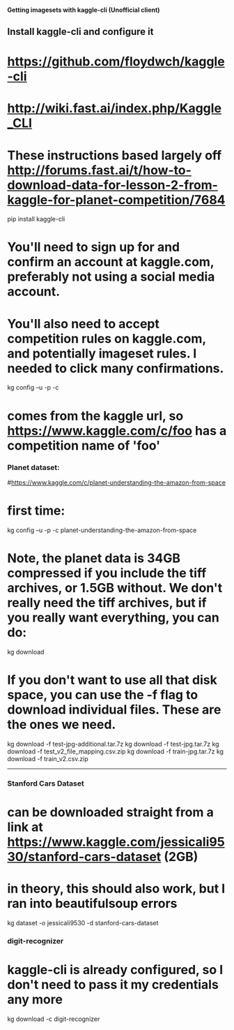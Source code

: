 #### Getting imagesets with kaggle-cli (Unofficial client)

## Install kaggle-cli and configure it

# https://github.com/floydwch/kaggle-cli
# http://wiki.fast.ai/index.php/Kaggle_CLI
# These instructions based largely off http://forums.fast.ai/t/how-to-download-data-for-lesson-2-from-kaggle-for-planet-competition/7684

pip install kaggle-cli

# You'll need to sign up for and confirm an account at kaggle.com, preferably not using a social media account. 
# You'll also need to accept competition rules on kaggle.com, and potentially imageset rules. I needed to click many confirmations.

kg config –u <your email address> -p <your password> -c <competition> 

# <competition name> comes from the kaggle url, so https://www.kaggle.com/c/foo has a competition name of 'foo'

### Planet dataset:
#https://www.kaggle.com/c/planet-understanding-the-amazon-from-space

# first time:
kg config –u <your email address> -p <your password> -c planet-understanding-the-amazon-from-space

# Note, the planet data is 34GB compressed if you include the tiff archives, or 1.5GB without. We don't really need the tiff archives, but if you really want everything, you can do:

kg download

# If you don't want to use all that disk space, you can use the -f flag to download individual files. These are the ones we need.

kg download -f test-jpg-additional.tar.7z
kg download -f test-jpg.tar.7z
kg download -f test_v2_file_mapping.csv.zip
kg download -f train-jpg.tar.7z
kg download -f train_v2.csv.zip

---

### Stanford Cars Dataset
# can be downloaded straight from a link at https://www.kaggle.com/jessicali9530/stanford-cars-dataset (2GB)
# in theory, this should also work, but I ran into beautifulsoup errors

kg dataset -o jessicali9530 -d stanford-cars-dataset

### digit-recognizer
# kaggle-cli is already configured, so I don't need to pass it my credentials any more 

kg download -c digit-recognizer

